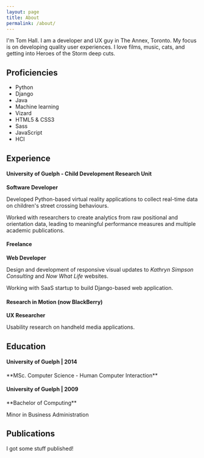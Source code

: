 ```yaml
---
layout: page
title: About
permalink: /about/
---
```

I'm Tom Hall.
I am a developer and UX guy in The Annex, Toronto. My focus is on developing quality user experiences. I love films, music, cats, and getting into Heroes of the Storm deep cuts.

## Proficiencies
*  Python
*  Django
*  Java
*  Machine learning
*  Vizard
*  HTML5 & CSS3
*  Sass
*  JavaScript
*  HCI

## Experience

<h4 class="resume-title">University of Guelph - Child Development Research Unit</h4>

**Software Developer**

Developed Python-based virtual reality applications to collect real-time data on children's street crossing behaviours.

Worked with researchers to create analytics from raw positional and orientation data, leading to meaningful performance 
measures and multiple academic publications.

<h4 class="resume-title">Freelance</h4>

**Web Developer**

Design and development of responsive visual updates to *Kathryn Simpson Consulting* and *Now What Life* websites.

Working with SaaS startup to build Django-based web application.

<h4 class="resume-title">Research in Motion (now BlackBerry)</h4>

**UX Researcher**

Usability research on handheld media applications.
 

## Education

<h4 class="resume-title">University of Guelph | 2014</h4>
**MSc. Computer Science - Human Computer Interaction**
  
<h4 class="resume-title">University of Guelph | 2009</h4>
**Bachelor of Computing**

Minor in Business Administration

## Publications
I got some stuff published!
